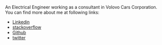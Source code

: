
An Electrical Engineer working as a consultant in Volovo Cars Corporation. You can find more about me at following links:

* [Linkedin](https://www.linkedin.com/in/mohsennosratinia)
* [stackoverflow](http://stackoverflow.com/users/1292374/mohsen-nosratinia)
* [Github](https://github.com/tuix)
* [twitter](https://twitter.com/tuixium)
